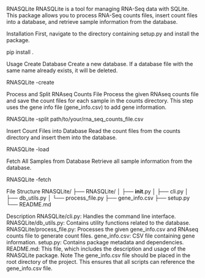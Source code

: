 RNASQLite
RNASQLite is a tool for managing RNA-Seq data with SQLite. This package allows you to process RNA-Seq counts files, insert count files into a database, and retrieve sample information from the database.

Installation
First, navigate to the directory containing setup.py and install the package.

pip install .

Usage
Create Database
Create a new database. If a database file with the same name already exists, it will be deleted.

RNASQLite -create

Process and Split RNAseq Counts File
Process the given RNAseq counts file and save the count files for each sample in the counts directory. This step uses the gene info file (gene_info.csv) to add gene information.

RNASQLite -split path/to/your/rna_seq_counts_file.csv

Insert Count Files into Database
Read the count files from the counts directory and insert them into the database.

RNASQLite -load

Fetch All Samples from Database
Retrieve all sample information from the database.

RNASQLite -fetch

File Structure
RNASQLite/
├── RNASQLite/
│   ├── __init__.py
│   ├── cli.py
│   ├── db_utils.py
│   └── process_file.py
├── gene_info.csv
├── setup.py
└── README.md


Description
RNASQLite/cli.py: Handles the command line interface.
RNASQLite/db_utils.py: Contains utility functions related to the database.
RNASQLite/process_file.py: Processes the given gene_info.csv and RNAseq counts file to generate count files.
gene_info.csv: CSV file containing gene information.
setup.py: Contains package metadata and dependencies.
README.md: This file, which includes the description and usage of the RNASQLite package.
Note
The gene_info.csv file should be placed in the root directory of the project. This ensures that all scripts can reference the gene_info.csv file.
